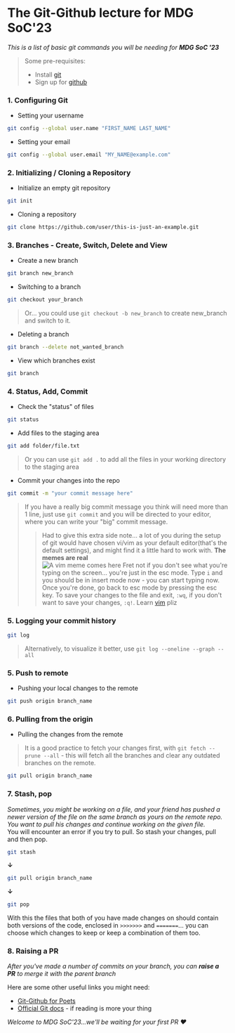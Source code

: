 # The Git-Github lecture for MDG SoC'23

*This is a list of basic git commands you will be needing for **MDG SoC '23***
> Some pre-requisites:
> - Install [git](https://git-scm.com/downloads)
> - Sign up for [github](https://github.com/)

### 1. Configuring Git   

   - Setting your username
   ```sh
   git config --global user.name "FIRST_NAME LAST_NAME"
   ```   
   - Setting your email
   ```sh
   git config --global user.email "MY_NAME@example.com"
   ```   
   
### 2. Initializing / Cloning a Repository   
  
   - Initialize an empty git repository 
   ```sh
   git init
   ```   
   - Cloning a repository
   ```sh
   git clone https://github.com/user/this-is-just-an-example.git
   ```

### 3. Branches - Create, Switch, Delete and View

   - Create a new branch
   ```sh
   git branch new_branch
   ```   
   - Switching to a branch
   ```sh
   git checkout your_branch
   ```   
   > Or... you could use ```git checkout -b new_branch``` to create new_branch and switch to it.
   - Deleting a branch
   ```sh
   git branch --delete not_wanted_branch
   ```
   - View which branches exist
   ```sh
   git branch
   ```

### 4. Status, Add, Commit
   - Check the "status" of files
   ```sh
   git status
   ```
   - Add files to the staging area
   ```sh
   git add folder/file.txt
   ```
   > Or you can use ```git add .``` to add all the files in your working directory to the staging area
   - Commit your changes into the repo
   ```sh
   git commit -m "your commit message here"
   ```
   > If you have a really big commit message you think will need more than 1 line, just use ```git commit``` and you will be directed to your editor, where you can write your "big" commit message.
   >> Had to give this extra side note... a lot of you during the setup of git would have chosen vi/vim as your default editor(that's the default settings), and might find it a little hard to work with. **The memes are real**  
   ![A vim meme comes here](https://preview.redd.it/seriously-though-how-do-i-exit-vim-v0-mx7dxqljnnl81.png?auto=webp&s=03f895ee50952918687dfdfea03c0bc3af097754)
   Fret not if you don't see what you're typing on the screen... you're just in the esc mode. Type ```i``` and you should be in insert mode now - you can start typing now. Once you're done, go back to esc mode by pressing the esc key. To save your changes to the file and exit, ```:wq```, if you don't want to save your changes, ```:q!```. Learn [vim](https://github.com/iggredible/Learn-Vim) pliz  
### 5. Logging your commit history
   ```sh
   git log
   ```
   > Alternatively, to visualize it better, use ```git log --oneline --graph --all```

### 5. Push to remote
   - Pushing your local changes to the remote 
   ```sh
   git push origin branch_name
   ```
### 6. Pulling from the origin
   - Pulling the changes from the remote
   > It is a good practice to fetch your changes first, with ```git fetch --prune --all``` - this will fetch all the branches and clear any outdated branches on the remote.
   ```sh
   git pull origin branch_name
   ```
### 7. Stash, pop
   *Sometimes, you might be working on a file, and your friend has pushed a newer version of the file on the same branch as yours on the remote repo. You want to pull his changes and continue working on the given file.*     
   You will encounter an error if you try to pull. So stash your changes, pull and then pop.
   ```sh
   git stash
   ```
   **&darr;**
   ```sh
   git pull origin branch_name
   ```
   **&darr;**
   ```sh
   git pop
   ```
   With this the files that both of you have made changes on should contain both versions of the code, enclosed in ```>>>>>>>``` and ```=======```... you can choose which changes to keep or keep a combination of them too.

### 8. Raising a PR
   *After you've made a number of commits on your branch, you can **raise a PR** to merge it with the parent branch*   


Here are some other useful links you might need:
- [Git-Github for Poets](https://www.youtube.com/playlist?list=PLozRqGzj97d02YjR5JVqDwN2K0cAiT7VK)
- [Official Git docs](https://git-scm.com/docs) - if reading is more your thing

*Welcome to MDG SoC'23...we'll be waiting for your first PR :heart:*